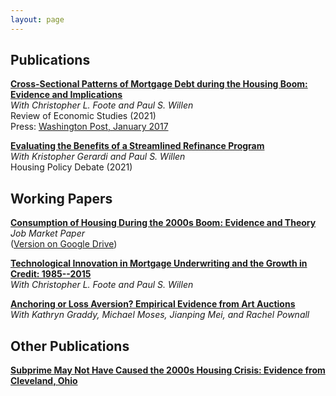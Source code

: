 ```yaml
---
layout: page
---
```


## Publications 

<a href="https://academic.oup.com/restud/article/88/1/229/5889966?login=true"><strong>Cross-Sectional Patterns of Mortgage Debt during the Housing Boom: Evidence and Implications</strong></a><br />
<i>With Christopher L. Foote and Paul S. Willen</i><br />
Review of Economic Studies (2021)<br />
Press: <a href="https://www.washingtonpost.com/news/wonk/wp/2017/01/16/why-these-economists-say-the-usual-explanation-for-the-financial-crisis-is-wrong/?utm_term=.0791b21bd8d0">Washington Post, January 2017</a>

<a href="https://www.tandfonline.com/doi/full/10.1080/10511482.2020.1850014"><strong>Evaluating the Benefits of a Streamlined Refinance Program</strong></a><br />
<i>With Kristopher Gerardi and Paul S. Willen</i><br />
Housing Policy Debate (2021)<br />

## Working Papers 

<a href="Loewenstein_Consumption of Housing During the 2000s Boom (2018).pdf" target="_blank"><strong>Consumption of Housing During the 2000s Boom: Evidence and Theory</strong></a><br />
<i>Job Market Paper</i><br />
(<a href="https://drive.google.com/open?id=1kb0efewQ-EUJ1IprCE_Nom7QQOLlM3fJ">Version on Google Drive</a>)

<a href="https://www.clevelandfed.org/en/newsroom-and-events/publications/working-papers/2018-working-papers/wp-1816-technological-innovation-in-mortgage-underwriting.aspx"><strong>Technological Innovation in Mortgage Underwriting and the Growth in Credit: 1985--2015</strong></a><br />
<i>With Christopher L. Foote and Paul S. Willen</i><br />

<a href="http://papers.ssrn.com/sol3/papers.cfm?abstract_id=2501520"><strong>Anchoring or Loss Aversion? Empirical Evidence from Art Auctions</strong></a><br />
<i>With Kathryn Graddy, Michael Moses, Jianping Mei, and Rachel Pownall</i>

## Other Publications 

<a href="https://www.clevelandfed.org/en/newsroom-and-events/publications/economic-commentary/2020-economic-commentaries/ec-202025-subprime-not-cause-of-housing-crisis.aspx?utm_source=cfd&utm_medium=email&utm_campaign=ClevelandFedDigest"><strong>Subprime May Not Have Caused the 2000s Housing Crisis: Evidence from Cleveland, Ohio</strong></a><br />

